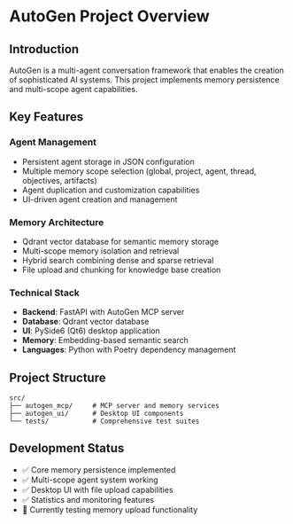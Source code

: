 # AutoGen Project Overview

## Introduction
AutoGen is a multi-agent conversation framework that enables the creation of sophisticated AI systems. This project implements memory persistence and multi-scope agent capabilities.

## Key Features

### Agent Management
- Persistent agent storage in JSON configuration
- Multiple memory scope selection (global, project, agent, thread, objectives, artifacts)
- Agent duplication and customization capabilities
- UI-driven agent creation and management

### Memory Architecture
- Qdrant vector database for semantic memory storage
- Multi-scope memory isolation and retrieval
- Hybrid search combining dense and sparse retrieval
- File upload and chunking for knowledge base creation

### Technical Stack
- **Backend**: FastAPI with AutoGen MCP server
- **Database**: Qdrant vector database
- **UI**: PySide6 (Qt6) desktop application
- **Memory**: Embedding-based semantic search
- **Languages**: Python with Poetry dependency management

## Project Structure
```
src/
├── autogen_mcp/     # MCP server and memory services
├── autogen_ui/      # Desktop UI components
└── tests/           # Comprehensive test suites
```

## Development Status
- ✅ Core memory persistence implemented
- ✅ Multi-scope agent system working
- ✅ Desktop UI with file upload capabilities
- ✅ Statistics and monitoring features
- 🔄 Currently testing memory upload functionality
